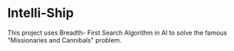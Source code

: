 # Intelli-Ship

This project uses Breadth- First Search Algorithm in AI to solve the famous "Missionaries and Cannibals" problem.
